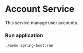 # Account Service #

This service manage user accounts.

### Run application ###

```
./mvnw spring-boot:run
```
